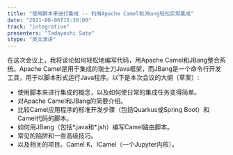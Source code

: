 ```yaml
---
title: "使用脚本来进行集成 -- 利用Apache Camel和JBang轻松实现集成"
date: "2021-08-06T15:30:00" 
track: "integration"
presenters: "Tadayoshi Sato"
stype: "英文演讲"
---
```

在这次会议上，我将谈论如何轻松地编写代码，用Apache Camel和JBang整合系统。Apache Camel是用于集成的瑞士刀Java框架，而JBang是一个命令行开发工具，用于以脚本形式运行Java程序。以下是本次会议的大纲（草案）:
* 使用脚本来进行集成的概念，以及如何使日常的集成任务变得简单。
* 对Apache Camel和JBang的简要介绍。
* 比较Camel应用程序的标准开发步骤（包括Quarkus或Spring Boot）和Camel代码的脚本。
* 如何用JBang（包括*.java和*.jsh）编写Camel路由脚本。
* 常见的陷阱和一些高级技巧。
* 以及相关的项目。Camel K、ICamel（一个Jupyter内核）。